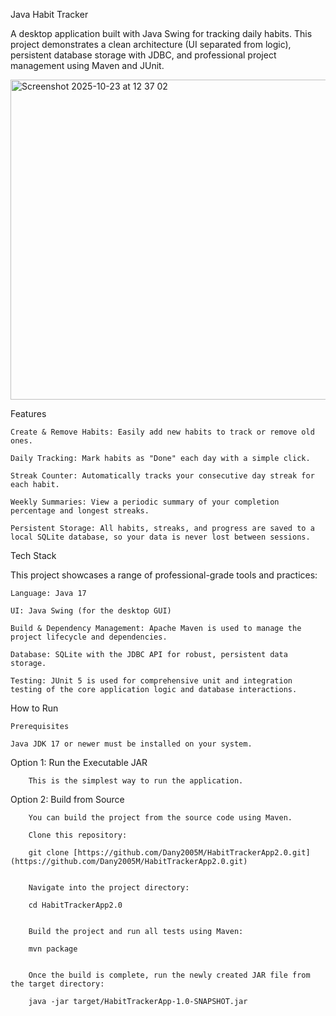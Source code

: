 Java Habit Tracker

A desktop application built with Java Swing for tracking daily habits. This project demonstrates a clean architecture (UI separated from logic), persistent database storage with JDBC, and professional project management using Maven and JUnit.

<img width="512" height="512" alt="Screenshot 2025-10-23 at 12 37 02" src="https://github.com/user-attachments/assets/663c98c4-97bb-4554-90bf-5e6b106d494c" />


Features

    Create & Remove Habits: Easily add new habits to track or remove old ones.

    Daily Tracking: Mark habits as "Done" each day with a simple click.

    Streak Counter: Automatically tracks your consecutive day streak for each habit.

    Weekly Summaries: View a periodic summary of your completion percentage and longest streaks.

    Persistent Storage: All habits, streaks, and progress are saved to a local SQLite database, so your data is never lost between sessions.

Tech Stack

This project showcases a range of professional-grade tools and practices:

    Language: Java 17

    UI: Java Swing (for the desktop GUI)

    Build & Dependency Management: Apache Maven is used to manage the project lifecycle and dependencies.

    Database: SQLite with the JDBC API for robust, persistent data storage.

    Testing: JUnit 5 is used for comprehensive unit and integration testing of the core application logic and database interactions.

How to Run

    Prerequisites

    Java JDK 17 or newer must be installed on your system.

Option 1: Run the Executable JAR

        This is the simplest way to run the application.




Option 2: Build from Source

        You can build the project from the source code using Maven.

        Clone this repository:

        git clone [https://github.com/Dany2005M/HabitTrackerApp2.0.git](https://github.com/Dany2005M/HabitTrackerApp2.0.git)


        Navigate into the project directory:

        cd HabitTrackerApp2.0


        Build the project and run all tests using Maven:

        mvn package


        Once the build is complete, run the newly created JAR file from the target directory:

        java -jar target/HabitTrackerApp-1.0-SNAPSHOT.jar

